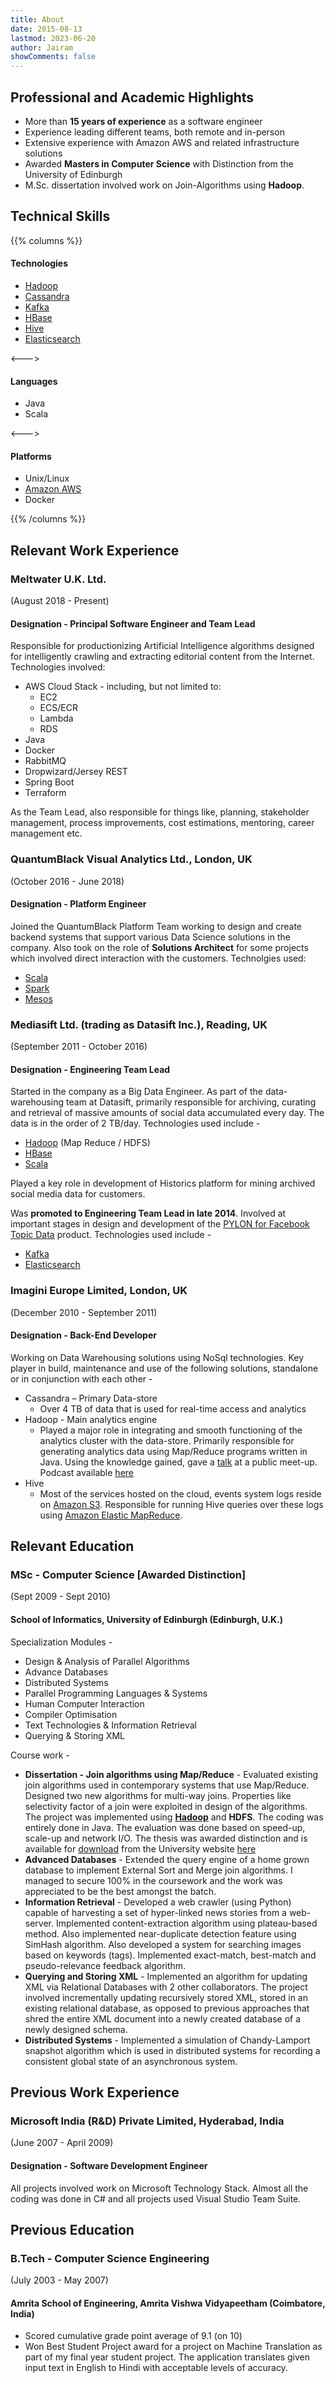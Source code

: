 ```yaml
---
title: About
date: 2015-08-13
lastmod: 2023-06-20
author: Jairam
showComments: false
---
```


## Professional and Academic Highlights

- More than **15 years of experience** as a software engineer
- Experience leading different teams, both remote and in-person
- Extensive experience with Amazon AWS and related infrastructure solutions
- Awarded **Masters in Computer Science** with Distinction from the University of Edinburgh
- M.Sc. dissertation involved work on Join-Algorithms using **Hadoop**.


## Technical Skills

{{% columns %}}

#### Technologies
  - [Hadoop][hadoop]
  - [Cassandra][cassandra]
  - [Kafka][kafka]
  - [HBase][hbase]
  - [Hive][hive]
  - [Elasticsearch][elasticsearch]

<--->

#### Languages
  - Java
  - Scala

<--->

#### Platforms
  - Unix/Linux
  - [Amazon AWS][aws]
  - Docker

{{% /columns %}}

## Relevant Work Experience

### Meltwater U.K. Ltd.
(August 2018 - Present)

#### Designation - Principal Software Engineer and Team Lead

Responsible for productionizing Artificial Intelligence algorithms designed for intelligently crawling and extracting editorial content from the Internet.
Technologies involved:

- AWS Cloud Stack - including, but not limited to:
  - EC2
  - ECS/ECR
  - Lambda
  - RDS
- Java
- Docker
- RabbitMQ
- Dropwizard/Jersey REST
- Spring Boot
- Terraform 

As the Team Lead, also responsible for things like, planning, stakeholder management, process improvements, cost estimations, mentoring, career management etc. 

### QuantumBlack Visual Analytics Ltd., London, UK
(October 2016 - June 2018)

#### Designation - Platform Engineer

Joined the QuantumBlack Platform Team working to design and create backend systems that support various Data Science solutions in the company. 
Also took on the role of **Solutions Architect** for some projects which involved direct interaction with the customers. Technolgies used:

- [Scala][scala]
- [Spark][spark]
- [Mesos][mesos]

### Mediasift Ltd. (trading as Datasift Inc.), Reading, UK
(September 2011 - October 2016)

#### Designation - Engineering Team Lead

Started in the company as a Big Data Engineer. As part of the data-warehousing team at Datasift, primarily responsible for archiving, curating and retrieval of massive amounts of social data accumulated every day. The data is in the order of 2 TB/day. Technologies used include -

- [Hadoop][hadoop] (Map Reduce / HDFS)
- [HBase][hbase]
- [Scala][scala]

Played a key role in development of Historics platform for mining archived social media data for customers.

Was **promoted to Engineering Team Lead in late 2014**. Involved at important stages in design and development of
the [PYLON for Facebook Topic Data][PYLON] product. Technologies used include -

- [Kafka][kafka]
- [Elasticsearch][elasticsearch]


### Imagini Europe Limited, London, UK
(December 2010 - September 2011)

#### Designation - Back-End Developer

Working on Data Warehousing solutions using NoSql technologies. Key player in build, maintenance and use of the following solutions, standalone or in conjunction with each other -

- Cassandra – Primary Data-store
  - Over 4 TB of data that is used for real-time access and analytics
- Hadoop - Main analytics engine
  - Played a major role in integrating and smooth functioning of the analytics cluster with the data-store. Primarily responsible for generating analytics data using Map/Reduce programs written in Java. Using the knowledge gained, gave a [talk][cassandra-podcast] at a public meet-up. Podcast available [here][cassandra-podcast]
- Hive
  - Most of the services hosted on the cloud, events system logs reside on [Amazon S3](http://aws.amazon.com/s3/). Responsible for running Hive queries over these logs using [Amazon Elastic MapReduce](http://aws.amazon.com/elasticmapreduce/).


## Relevant Education

### MSc - Computer Science [Awarded Distinction]
(Sept 2009 - Sept 2010)

#### School of Informatics, University of Edinburgh (Edinburgh, U.K.)

Specialization Modules -

- Design & Analysis of Parallel Algorithms
- Advance Databases
- Distributed Systems
- Parallel Programming Languages & Systems
- Human Computer Interaction
- Compiler Optimisation
- Text Technologies & Information Retrieval
- Querying & Storing XML

Course work -

- **Dissertation - Join algorithms using Map/Reduce** - Evaluated existing join algorithms used in contemporary systems that use Map/Reduce. Designed two new algorithms for multi-way joins. Properties like selectivity factor of a join were exploited in design of the algorithms. The project was implemented using **[Hadoop][hadoop]** and **HDFS**. The coding was entirely done in Java. The evaluation was done based on speed-up, scale-up and network I/O. The thesis was awarded distinction and is available for [download][dissertation] from the University website [here][dissertation]
- **Advanced Databases** - Extended the query engine of a home grown database to implement External Sort and Merge join algorithms. I managed to secure 100% in the coursework and the work was appreciated to be the best amongst the batch.
- **Information Retrieval** - Developed a web crawler (using Python) capable of harvesting a set of hyper-linked news stories from a web-server. Implemented content-extraction algorithm using plateau-based method. Also implemented near-duplicate detection feature using SimHash algorithm. Also developed a system for searching images based on keywords (tags). Implemented exact-match, best-match and pseudo-relevance feedback algorithm.
- **Querying and Storing XML** - Implemented an algorithm for updating XML via Relational Databases with 2 other collaborators. The project involved incrementally updating recursively stored XML, stored in an existing relational database, as opposed to previous approaches that shred the entire XML document into a newly created database of a newly designed schema.
- **Distributed Systems** - Implemented a simulation of Chandy-Lamport snapshot algorithm which is used in distributed systems for recording a consistent global state of an asynchronous system.

##  Previous Work Experience

### Microsoft India (R&D) Private Limited, Hyderabad, India
(June 2007 - April 2009)

#### Designation - Software Development Engineer

All projects involved work on Microsoft Technology Stack. Almost all the coding was done in C# and all projects used Visual Studio Team Suite.

##  Previous Education

### B.Tech - Computer Science Engineering
(July 2003 - May 2007)

#### Amrita School of Engineering, Amrita Vishwa Vidyapeetham (Coimbatore, India)

- Scored cumulative grade point average of 9.1 (on 10)
- Won Best Student Project award for a project on Machine Translation as part of my final year student project. The application translates given input text in English to Hindi with acceptable levels of accuracy.


[hadoop]: http://hadoop.apache.org/
[hbase]: http://hbase.apache.org/
[hive]: http://hive.apache.org/
[cassandra]: http://cassandra.apache.org/
[kafka]: http://kafka.apache.org/
[elasticsearch]: https://www.elastic.co/products/elasticsearch
[scala]: https://www.scala-lang.org/
[spark]: https://spark.apache.org/
[mesos]: https://mesos.apache.org/
[aws]: http://aws.amazon.com/
[PYLON]: http://datasift.com/products/pylon-for-facebook-topic-data/
[cassandra-podcast]: http://skillsmatter.com/podcast/home/cassandra-meetup-march
[dissertation]: http://www.inf.ed.ac.uk/publications/thesis/online/IM100859.pdf
